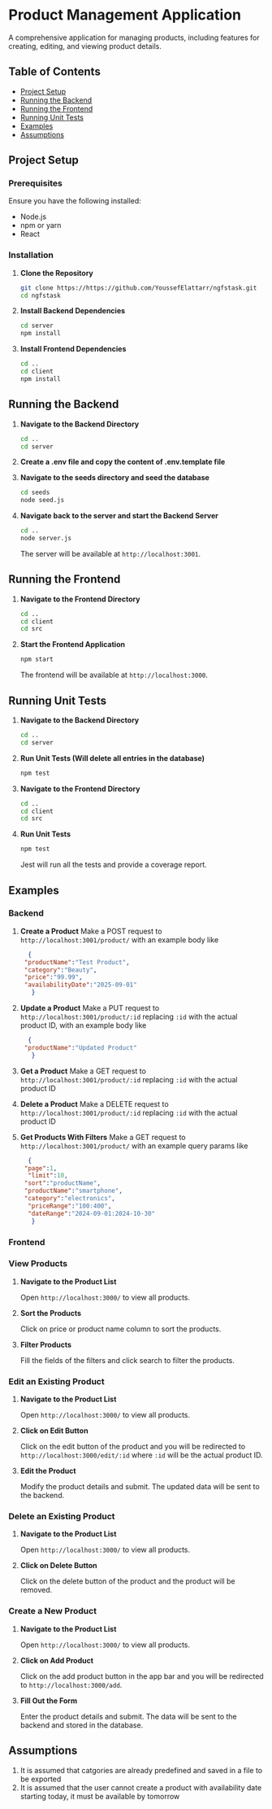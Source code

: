 # Product Management Application

A comprehensive application for managing products, including features for creating, editing, and viewing product details.

## Table of Contents

- [Project Setup](#project-setup)
- [Running the Backend](#running-the-backend)
- [Running the Frontend](#running-the-frontend)
- [Running Unit Tests](#running-unit-tests)
- [Examples](#examples)
- [Assumptions](#assumptions)

## Project Setup

### Prerequisites

Ensure you have the following installed:
- Node.js
- npm or yarn
- React

### Installation

1. **Clone the Repository**

    ```bash
    git clone https://https://github.com/YoussefElattarr/ngfstask.git
    cd ngfstask
    ```

2. **Install Backend Dependencies**

    ```bash
    cd server
    npm install
    ```

3. **Install Frontend Dependencies**

    ```bash
    cd ..
    cd client
    npm install
    ```

## Running the Backend

1. **Navigate to the Backend Directory**

    ```bash
    cd ..
    cd server
    ```
    
2. **Create a .env file and copy the content of .env.template file**

3. **Navigate to the seeds directory and seed the database**

   ```bash
   cd seeds
   node seed.js
   ```

5. **Navigate back to the server and start the Backend Server**

    ```bash
    cd ..
    node server.js
    ```

    The server will be available at `http://localhost:3001`.

## Running the Frontend

1. **Navigate to the Frontend Directory**

    ```bash
    cd ..
    cd client
    cd src
    ```

2. **Start the Frontend Application**

    ```bash
    npm start
    ```

    The frontend will be available at `http://localhost:3000`.

## Running Unit Tests

1. **Navigate to the Backend Directory**

    ```bash
    cd ..
    cd server
    ```

2. **Run Unit Tests (Will delete all entries in the database)**

    ```bash
    npm test
    ```

1. **Navigate to the Frontend Directory**

    ```bash
    cd ..
    cd client
    cd src
    ```

2. **Run Unit Tests**

    ```bash
    npm test
    ```

    Jest will run all the tests and provide a coverage report.


## Examples
### Backend
1. **Create a Product**
   Make a POST request to `http://localhost:3001/product/` with an example body like
   
   ```json
     {
    "productName":"Test Product",
    "category":"Beauty",
    "price":"99.99",
    "availabilityDate":"2025-09-01"
      }
   ```
2. **Update a Product**
   Make a PUT request to `http://localhost:3001/product/:id` replacing `:id` with the actual product ID, with an example body like
   
   ```json
     {
    "productName":"Updated Product"
      }
   ```
3. **Get a Product**
   Make a GET request to `http://localhost:3001/product/:id` replacing `:id` with the actual product ID
4. **Delete a Product**
   Make a DELETE request to `http://localhost:3001/product/:id` replacing `:id` with the actual product ID
5. **Get Products With Filters**
   Make a GET request to `http://localhost:3001/product/` with an example query params like
   
   ```json
     {
    "page":1,
     "limit":10,
    "sort":"productName",
    "productName":"smartphone",
    "category":"electronics",
     "priceRange":"100:400",
     "dateRange":"2024-09-01:2024-10-30"
      }
   ```
### Frontend

### View Products

1. **Navigate to the Product List**

    Open `http://localhost:3000/` to view all products.

2. **Sort the Products**

    Click on price or product name column to sort the products.
   
3. **Filter Products**

     Fill the fields of the filters and click search to filter the products.

### Edit an Existing Product

1. **Navigate to the Product List**

    Open `http://localhost:3000/` to view all products.
   
2. **Click on Edit Button**
   
   Click on the edit button of the product and you will be redirected to `http://localhost:3000/edit/:id` where `:id` will be the actual product ID.  

3. **Edit the Product**

    Modify the product details and submit. The updated data will be sent to the backend.

### Delete an Existing Product

1. **Navigate to the Product List**

    Open `http://localhost:3000/` to view all products.
   
2. **Click on Delete Button**
   
   Click on the delete button of the product and the product will be removed.
   
### Create a New Product

1. **Navigate to the Product List**

    Open `http://localhost:3000/` to view all products.

2. **Click on Add Product**
   
   Click on the add product button in the app bar and you will be redirected to `http://localhost:3000/add`.
   
3. **Fill Out the Form**

    Enter the product details and submit. The data will be sent to the backend and stored in the database.


## Assumptions

1. It is assumed that catgories are already predefined and saved in a file to be exported
2. It is assumed that the user cannot create a product with availability date starting today, it must be available by tomorrow

